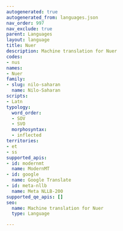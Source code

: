 ```yaml
---
autogenerated: true
autogenerated_from: languages.json
nav_order: 997
nav_exclude: true
parent: Languages
layout: language
title: Nuer
description: Machine translation for Nuer
codes:
- nus
names:
- Nuer
family:
- slug: nilo-saharan
  name: Nilo-Saharan
scripts:
- Latn
typology:
  word_order:
  - SOV
  - SVO
  morphosyntax:
  - inflected
territories:
- et
- ss
supported_apis:
- id: modernmt
  name: ModernMT
- id: google
  name: Google Translate
- id: meta-nllb
  name: Meta NLLB-200
supported_qe_apis: []
seo:
  name: Machine translation for Nuer
  type: Language

---
```


